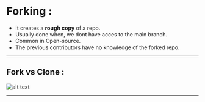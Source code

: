 # **Forking :**

* It creates a **rough copy** of a repo.
* Usually done when, we dont have acces to the main branch.
* Common in Open-source.
* The previous contributors have no knowledge of the forked repo.
___  

## **Fork vs Clone :**

![alt text](https://cdn.ttgtmedia.com/rms/onlineimages/cdo-git_clone_vs_fork-f_desktop.png "Logo Title Text 1")

___ 
